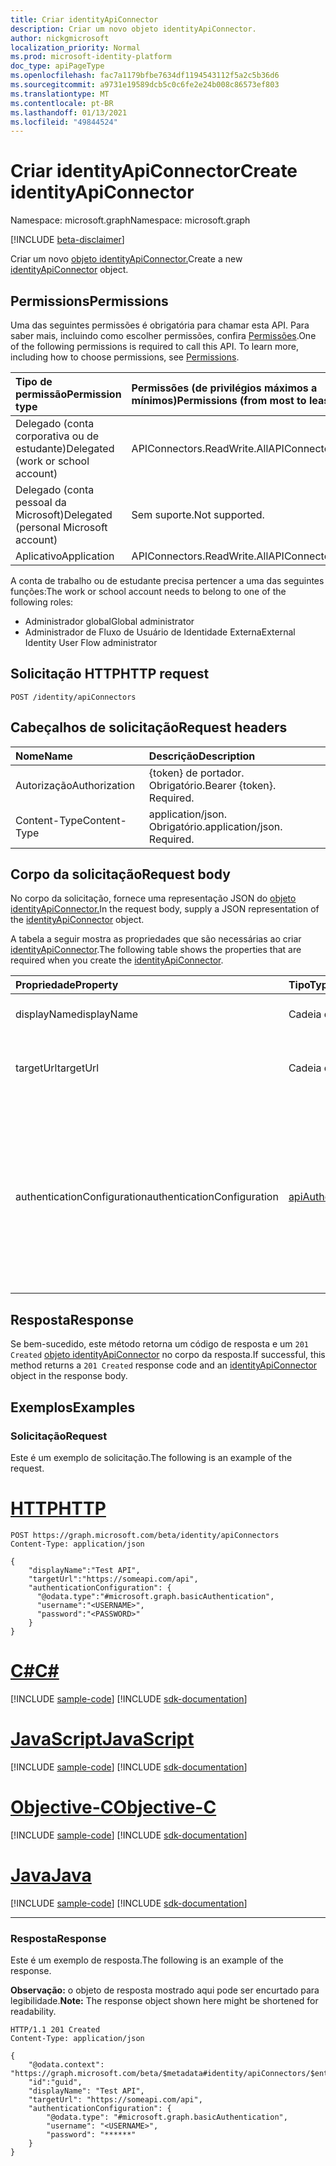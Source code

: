 ```yaml
---
title: Criar identityApiConnector
description: Criar um novo objeto identityApiConnector.
author: nickgmicrosoft
localization_priority: Normal
ms.prod: microsoft-identity-platform
doc_type: apiPageType
ms.openlocfilehash: fac7a1179bfbe7634df1194543112f5a2c5b36d6
ms.sourcegitcommit: a9731e19589dcb5c0c6fe2e24b008c86573ef803
ms.translationtype: MT
ms.contentlocale: pt-BR
ms.lasthandoff: 01/13/2021
ms.locfileid: "49844524"
---
```

# <a name="create-identityapiconnector"></a><span data-ttu-id="08a6b-103">Criar identityApiConnector</span><span class="sxs-lookup"><span data-stu-id="08a6b-103">Create identityApiConnector</span></span>

<span data-ttu-id="08a6b-104">Namespace: microsoft.graph</span><span class="sxs-lookup"><span data-stu-id="08a6b-104">Namespace: microsoft.graph</span></span>

[!INCLUDE [beta-disclaimer](../../includes/beta-disclaimer.md)]

<span data-ttu-id="08a6b-105">Criar um novo [objeto identityApiConnector.](../resources/identityapiconnector.md)</span><span class="sxs-lookup"><span data-stu-id="08a6b-105">Create a new [identityApiConnector](../resources/identityapiconnector.md) object.</span></span>

## <a name="permissions"></a><span data-ttu-id="08a6b-106">Permissions</span><span class="sxs-lookup"><span data-stu-id="08a6b-106">Permissions</span></span>

<span data-ttu-id="08a6b-p101">Uma das seguintes permissões é obrigatória para chamar esta API. Para saber mais, incluindo como escolher permissões, confira [Permissões](/graph/permissions-reference).</span><span class="sxs-lookup"><span data-stu-id="08a6b-p101">One of the following permissions is required to call this API. To learn more, including how to choose permissions, see [Permissions](/graph/permissions-reference).</span></span>

| <span data-ttu-id="08a6b-109">Tipo de permissão</span><span class="sxs-lookup"><span data-stu-id="08a6b-109">Permission type</span></span>                        | <span data-ttu-id="08a6b-110">Permissões (de privilégios máximos a mínimos)</span><span class="sxs-lookup"><span data-stu-id="08a6b-110">Permissions (from most to least privileged)</span></span> |
| :------------------------------------- | :------------------------------------------ |
| <span data-ttu-id="08a6b-111">Delegado (conta corporativa ou de estudante)</span><span class="sxs-lookup"><span data-stu-id="08a6b-111">Delegated (work or school account)</span></span>     | <span data-ttu-id="08a6b-112">APIConnectors.ReadWrite.All</span><span class="sxs-lookup"><span data-stu-id="08a6b-112">APIConnectors.ReadWrite.All</span></span> |
| <span data-ttu-id="08a6b-113">Delegado (conta pessoal da Microsoft)</span><span class="sxs-lookup"><span data-stu-id="08a6b-113">Delegated (personal Microsoft account)</span></span> | <span data-ttu-id="08a6b-114">Sem suporte.</span><span class="sxs-lookup"><span data-stu-id="08a6b-114">Not supported.</span></span>  |
| <span data-ttu-id="08a6b-115">Aplicativo</span><span class="sxs-lookup"><span data-stu-id="08a6b-115">Application</span></span>                            | <span data-ttu-id="08a6b-116">APIConnectors.ReadWrite.All</span><span class="sxs-lookup"><span data-stu-id="08a6b-116">APIConnectors.ReadWrite.All</span></span> |

<span data-ttu-id="08a6b-117">A conta de trabalho ou de estudante precisa pertencer a uma das seguintes funções:</span><span class="sxs-lookup"><span data-stu-id="08a6b-117">The work or school account needs to belong to one of the following roles:</span></span>

* <span data-ttu-id="08a6b-118">Administrador global</span><span class="sxs-lookup"><span data-stu-id="08a6b-118">Global administrator</span></span>
* <span data-ttu-id="08a6b-119">Administrador de Fluxo de Usuário de Identidade Externa</span><span class="sxs-lookup"><span data-stu-id="08a6b-119">External Identity User Flow administrator</span></span>

## <a name="http-request"></a><span data-ttu-id="08a6b-120">Solicitação HTTP</span><span class="sxs-lookup"><span data-stu-id="08a6b-120">HTTP request</span></span>

<!-- {
  "blockType": "ignored"
}
-->

```http
POST /identity/apiConnectors
```

## <a name="request-headers"></a><span data-ttu-id="08a6b-121">Cabeçalhos de solicitação</span><span class="sxs-lookup"><span data-stu-id="08a6b-121">Request headers</span></span>

| <span data-ttu-id="08a6b-122">Nome</span><span class="sxs-lookup"><span data-stu-id="08a6b-122">Name</span></span>          | <span data-ttu-id="08a6b-123">Descrição</span><span class="sxs-lookup"><span data-stu-id="08a6b-123">Description</span></span>                 |
| :------------ | :-------------------------- |
| <span data-ttu-id="08a6b-124">Autorização</span><span class="sxs-lookup"><span data-stu-id="08a6b-124">Authorization</span></span> | <span data-ttu-id="08a6b-p102">{token} de portador. Obrigatório.</span><span class="sxs-lookup"><span data-stu-id="08a6b-p102">Bearer {token}. Required.</span></span>   |
| <span data-ttu-id="08a6b-127">Content-Type</span><span class="sxs-lookup"><span data-stu-id="08a6b-127">Content-Type</span></span>  | <span data-ttu-id="08a6b-p103">application/json. Obrigatório.</span><span class="sxs-lookup"><span data-stu-id="08a6b-p103">application/json. Required.</span></span> |

## <a name="request-body"></a><span data-ttu-id="08a6b-130">Corpo da solicitação</span><span class="sxs-lookup"><span data-stu-id="08a6b-130">Request body</span></span>

<span data-ttu-id="08a6b-131">No corpo da solicitação, fornece uma representação JSON do [objeto identityApiConnector.](../resources/identityapiconnector.md)</span><span class="sxs-lookup"><span data-stu-id="08a6b-131">In the request body, supply a JSON representation of the [identityApiConnector](../resources/identityapiconnector.md) object.</span></span>

<span data-ttu-id="08a6b-132">A tabela a seguir mostra as propriedades que são necessárias ao criar [identityApiConnector](../resources/identityapiconnector.md).</span><span class="sxs-lookup"><span data-stu-id="08a6b-132">The following table shows the properties that are required when you create the [identityApiConnector](../resources/identityapiconnector.md).</span></span>

|<span data-ttu-id="08a6b-133">Propriedade</span><span class="sxs-lookup"><span data-stu-id="08a6b-133">Property</span></span>|<span data-ttu-id="08a6b-134">Tipo</span><span class="sxs-lookup"><span data-stu-id="08a6b-134">Type</span></span>|<span data-ttu-id="08a6b-135">Descrição</span><span class="sxs-lookup"><span data-stu-id="08a6b-135">Description</span></span>|
|:---|:---|:---|
|<span data-ttu-id="08a6b-136">displayName</span><span class="sxs-lookup"><span data-stu-id="08a6b-136">displayName</span></span>|<span data-ttu-id="08a6b-137">Cadeia de caracteres</span><span class="sxs-lookup"><span data-stu-id="08a6b-137">String</span></span>| <span data-ttu-id="08a6b-138">O nome do conector da API.</span><span class="sxs-lookup"><span data-stu-id="08a6b-138">The name of the API connector.</span></span> |
|<span data-ttu-id="08a6b-139">targetUrl</span><span class="sxs-lookup"><span data-stu-id="08a6b-139">targetUrl</span></span>|<span data-ttu-id="08a6b-140">Cadeia de caracteres</span><span class="sxs-lookup"><span data-stu-id="08a6b-140">String</span></span>| <span data-ttu-id="08a6b-141">A URL do ponto de extremidade da API a ser chamada.</span><span class="sxs-lookup"><span data-stu-id="08a6b-141">The URL of the API endpoint to call.</span></span> |
|<span data-ttu-id="08a6b-142">authenticationConfiguration</span><span class="sxs-lookup"><span data-stu-id="08a6b-142">authenticationConfiguration</span></span>|[<span data-ttu-id="08a6b-143">apiAuthenticationConfigurationBase</span><span class="sxs-lookup"><span data-stu-id="08a6b-143">apiAuthenticationConfigurationBase</span></span>](../resources/apiauthenticationconfigurationbase.md)|<span data-ttu-id="08a6b-144">O objeto que descreve os detalhes de configuração de autenticação para chamar a API.</span><span class="sxs-lookup"><span data-stu-id="08a6b-144">The object which describes the authentication configuration details for calling the API.</span></span> <span data-ttu-id="08a6b-145">Somente [a autenticação Básica](../resources/basicauthentication.md) é suportada.</span><span class="sxs-lookup"><span data-stu-id="08a6b-145">Only [Basic authentication](../resources/basicauthentication.md) is supported.</span></span>|

## <a name="response"></a><span data-ttu-id="08a6b-146">Resposta</span><span class="sxs-lookup"><span data-stu-id="08a6b-146">Response</span></span>

<span data-ttu-id="08a6b-147">Se bem-sucedido, este método retorna um código de resposta e um `201 Created` [objeto identityApiConnector](../resources/identityapiconnector.md) no corpo da resposta.</span><span class="sxs-lookup"><span data-stu-id="08a6b-147">If successful, this method returns a `201 Created` response code and an [identityApiConnector](../resources/identityapiconnector.md) object in the response body.</span></span>

## <a name="examples"></a><span data-ttu-id="08a6b-148">Exemplos</span><span class="sxs-lookup"><span data-stu-id="08a6b-148">Examples</span></span>

### <a name="request"></a><span data-ttu-id="08a6b-149">Solicitação</span><span class="sxs-lookup"><span data-stu-id="08a6b-149">Request</span></span>

<span data-ttu-id="08a6b-150">Este é um exemplo de solicitação.</span><span class="sxs-lookup"><span data-stu-id="08a6b-150">The following is an example of the request.</span></span>


# <a name="http"></a>[<span data-ttu-id="08a6b-151">HTTP</span><span class="sxs-lookup"><span data-stu-id="08a6b-151">HTTP</span></span>](#tab/http)
<!-- {
  "blockType": "request",
  "name": "create_identityapiconnector"
}
-->

```http
POST https://graph.microsoft.com/beta/identity/apiConnectors
Content-Type: application/json

{
    "displayName":"Test API",
    "targetUrl":"https://someapi.com/api",
    "authenticationConfiguration": {
      "@odata.type":"#microsoft.graph.basicAuthentication",
      "username":"<USERNAME>",
      "password":"<PASSWORD>"
    }
}
```
# <a name="c"></a>[<span data-ttu-id="08a6b-152">C#</span><span class="sxs-lookup"><span data-stu-id="08a6b-152">C#</span></span>](#tab/csharp)
[!INCLUDE [sample-code](../includes/snippets/csharp/create-identityapiconnector-csharp-snippets.md)]
[!INCLUDE [sdk-documentation](../includes/snippets/snippets-sdk-documentation-link.md)]

# <a name="javascript"></a>[<span data-ttu-id="08a6b-153">JavaScript</span><span class="sxs-lookup"><span data-stu-id="08a6b-153">JavaScript</span></span>](#tab/javascript)
[!INCLUDE [sample-code](../includes/snippets/javascript/create-identityapiconnector-javascript-snippets.md)]
[!INCLUDE [sdk-documentation](../includes/snippets/snippets-sdk-documentation-link.md)]

# <a name="objective-c"></a>[<span data-ttu-id="08a6b-154">Objective-C</span><span class="sxs-lookup"><span data-stu-id="08a6b-154">Objective-C</span></span>](#tab/objc)
[!INCLUDE [sample-code](../includes/snippets/objc/create-identityapiconnector-objc-snippets.md)]
[!INCLUDE [sdk-documentation](../includes/snippets/snippets-sdk-documentation-link.md)]

# <a name="java"></a>[<span data-ttu-id="08a6b-155">Java</span><span class="sxs-lookup"><span data-stu-id="08a6b-155">Java</span></span>](#tab/java)
[!INCLUDE [sample-code](../includes/snippets/java/create-identityapiconnector-java-snippets.md)]
[!INCLUDE [sdk-documentation](../includes/snippets/snippets-sdk-documentation-link.md)]

---


### <a name="response"></a><span data-ttu-id="08a6b-156">Resposta</span><span class="sxs-lookup"><span data-stu-id="08a6b-156">Response</span></span>

<span data-ttu-id="08a6b-157">Este é um exemplo de resposta.</span><span class="sxs-lookup"><span data-stu-id="08a6b-157">The following is an example of the response.</span></span>

<span data-ttu-id="08a6b-158">**Observação:** o objeto de resposta mostrado aqui pode ser encurtado para legibilidade.</span><span class="sxs-lookup"><span data-stu-id="08a6b-158">**Note:** The response object shown here might be shortened for readability.</span></span>

<!-- {
  "blockType": "response",
  "truncated": true,
  "@odata.type": "microsoft.graph.identityApiConnector"
}
-->

```http
HTTP/1.1 201 Created
Content-Type: application/json

{
    "@odata.context": "https://graph.microsoft.com/beta/$metadata#identity/apiConnectors/$entity",
    "id":"guid",
    "displayName": "Test API",
    "targetUrl": "https://someapi.com/api",
    "authenticationConfiguration": {
        "@odata.type": "#microsoft.graph.basicAuthentication",
        "username": "<USERNAME>",
        "password": "******"
    }
}
```
